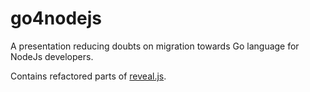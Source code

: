 # go4nodejs

A presentation reducing doubts on migration towards Go language for NodeJs developers.

Contains refactored parts of [reveal.js](https://github.com/hakimel/reveal.js).
